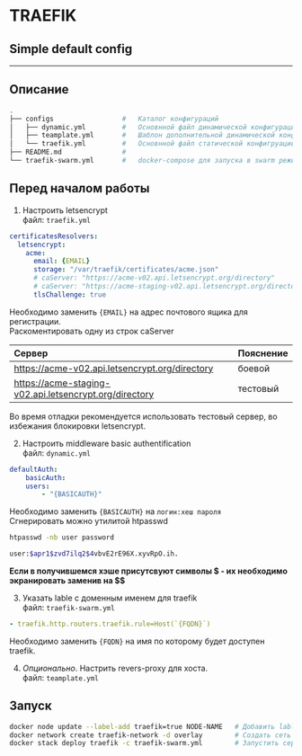 #   TRAEFIK
##  Simple default config
---
##  Описание

```bash
.
├── configs                 #   Каталог конфигураций
│   ├── dynamic.yml         #   Основнной файл динамической конфигурации
│   ├── teamplate.yml       #   Шаблон дополнительной динамической конфигурации
│   └── traefik.yml         #   Основнной файл статической конфигруации
├── README.md               #   
└── traefik-swarm.yml       #   docker-compose для запуска в swarm режиме 
```

##  Перед началом работы
1.  Настроить letsencrypt  
    файл: `traefik.yml`

```yaml
certificatesResolvers:
  letsencrypt:
    acme:
      email: {EMAIL}
      storage: "/var/traefik/certificates/acme.json"
      # caServer: "https://acme-v02.api.letsencrypt.org/directory"
      # caServer: "https://acme-staging-v02.api.letsencrypt.org/directory"
      tlsChallenge: true
```

Необходимо заменить `{EMAIL}` на адрес почтового ящика для регистрации.  
Раскоментировать одну из строк caServer

| Сервер                                                 | Пояснение |
| :----------------------------------------------------- | :-------- |
| https://acme-v02.api.letsencrypt.org/directory         | боевой    |
| https://acme-staging-v02.api.letsencrypt.org/directory | тестовый  |

Во время отладки рекомендуется использовать тестовый сервер, во избежания блокировки letsencrypt.

2.  Настроить middleware basic authentification  
    файл: `dynamic.yml`

```yaml
defaultAuth:
    basicAuth:
    users:
        - "{BASICAUTH}"
```
Необходимо заменить `{BASICAUTH}` на `логин:хеш пароля`  
Сгнерировать можно утилитой htpasswd

```bash
htpasswd -nb user password

user:$apr1$zvd7ilq2$4vbvE2rE96X.xyvRpO.ih.
```
**Если в получившемся хэше присутсвуют символы $ - их необходимо экранировать заменив на $$**

3.  Указать lable с доменным именем для traefik  
    файл: `traefik-swarm.yml`

```yaml
- traefik.http.routers.traefik.rule=Host(`{FQDN}`)
```

Необходимо заменить `{FQDN}` на имя по которому будет доступен traefik.

4.  *Опционально*. Настрить revers-proxy для хоста.  
    файл: `teamplate.yml`

##  Запуск

```bash
docker node update --label-add traefik=true NODE-NAME   # Добавить lable, на этой ноде будет запущен контейнер
docker network create traefik-network -d overlay        # Создать сеть
docker stack deploy traefik -c traefik-swarm.yml        # Запустить сервис
```